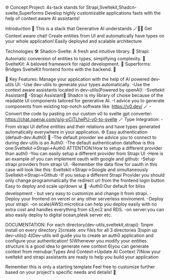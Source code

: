 🌐 Concept Project: 4s-tack stands for Strapi,Sveltekit,Shadcn-svelte,Superforms
Develop highly customizable applications fasts with the help of context aware AI assistants!

Introduction 🚀
This is a stack that Generative AI understands 🪄🧙‍♂️
Get Context aware chat!
Create entities from UI and automatically have types on your whole application!
Easily deployed and scalable architecture

Technologies 🛠️
Shadcn-Svelte: A fresh and intuitive library. 🏡
Strapi: Automatic conversion of entities to types, simplifying complexity. 🌟
SvelteKit: A beloved framework for rapid development. 🚀
Superforms: Bridges SvelteKit frontend forms with the backend. 🌉

🔑 Key Features:
Manage your application with the help of AI powered dev-utils UI:
    -Use dev-utils to generate your types automatically.
    -Use the context aware assistants located in dev-utils(Powered by openAI):
        -Sveltekit Assistant🤖
        -Strapi Assistant🤖
Shadcn is my library of choise because of the readable UI components tailored for generative AI.
    -I advice you to generate components from existing top-notch softwate like:
    https://v0.dev/ 🪄
    -Convert the code by pasting on our custom v0 to svelte gpt converter:
    https://chat.openai.com/g/g-oCjTLhePU-v0-to-svelte 🪄
Type Integration:
    -From strapi UI define entities and their relations and have types generated automatically everywhere in your application. ⚙️
Easy authentication (default-dev:Auth0) 🔐
    -The default provider we advice you to connect to during dev-utils is an Auth0:
    -The default authentication dataflow is this one:Sveltekit->Strapi->Auth0
    ATTENTION:How to setup a different provider than auth0
    -You can easily setup a different provider from Strapi UI
    -Here is an example of you can implement oauth with google and github: 
        -Setup strapi providers from strapi UI.
        -Remember the data flow for oauth in this case will look like this:
            Sveltekit->Strapi->Google
            and simultaneously
            Sveltekit->Strapi->Github
        -If you setup a different Strapi Provider you should only change programmatically the redirect url from the frontend login button
Easy to deploy and scale up/down 📊 🚀
    -Auth0:Our default for bliss development - but very easy to customize and change it from strapi.
    -Deploy your frontend on vercel or any other serverless enviroment.
    -Deploy your strapi:
         -on scale(AWS):microtica can help you deploy easily with no extra cost and handles everything from s3,ec2 and RDS.
        -on server:you can also easily deploy to digital ocean,plesk server etc.

DOCUMENTATION:
For each directory(dev-utils,sveltekit,strapi):
1)npm install on every directory
2)create .env files for all 3 directories
3)spin up dev-utils()
4)Dev-utils will guide you to create an auth0 application and configure your authentication!
5)Whenever you modify your entities structure is a good idea to generate new context 
6)you can generate context from menubar:Types And Context->Update AI Context
7)Now your sveltekit and strapi assistants are ready to help you build your application

Remember this is only a starting template
Feel free to customize further based on your project's specific needs and details! 🌟